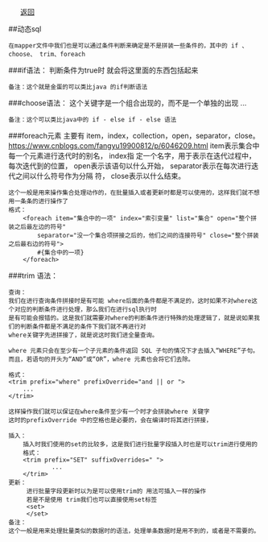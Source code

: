 <ul><a href="#" onclick="refreshContent('mybatis')">返回</a></ul>


##动态sql
    
    在mapper文件中我们也是可以通过条件判断来确定是不是拼装一些条件的，其中的 if 、choose、 trim、foreach
    
###if语法：
    <if test='判断条件'>
        判断条件为true时 就会将这里面的东西包括起来
    </if>
    
    备注：这个就是金蛋的可以类比java 的if判断语法

###choose语法：
    这个关键字是一个组合出现的，而不是一个单独的出现
    <choose>
        <when test='判断条件'></when>
        <when test='判断条件'></when>
        ...
        <ohterwise></otherwise>
    </choose>
    
    备注：这个可以类比java中的 if - else if - else 语法

###foreach元素
    主要有 item，index，collection，open，separator，close。
	https://www.cnblogs.com/fangyu19900812/p/6046209.html
    item表示集合中每一个元素进行迭代时的别名，
    index指 定一个名字，用于表示在迭代过程中，每次迭代到的位置，
    open表示该语句以什么开始，
    separator表示在每次进行迭代之间以什么符号作为分隔 符，
    close表示以什么结束。
	
    这个一般是用来操作集合处理动作的，在批量插入或者更新时都是可以使用的，这样我们就不想用一条条的进行操作了
    格式：
        <foreach item="集合中的一项" index="索引变量" list="集合" open="整个拼装之后最左边的符号" 
            separator="没一个集合项拼接之后的，他们之间的连接符号" close="整个拼装之后最右边的符号">
            #{集合中的一项} 
        </foreach>

###trim 语法：
    
    查询：
    我们在进行查询条件拼接时是有可能 where后面的条件都是不满足的，这时如果不对where这个对应的判断条件进行处理，那么我们在进行sql执行时
    是有可能会报错的。这是我们就需要对where的判断条件进行特殊的处理逻辑了，就是说如果我们的判断条件都是不满足的条件下我们就不再进行对
    where关键字先进拼接了，就是说这时我们进全量查询。
    
    where 元素只会在至少有一个子元素的条件返回 SQL 子句的情况下才去插入“WHERE”子句。而且，若语句的开头为“AND”或“OR”，where 元素也会将它们去除。
        
    格式：    
    <trim prefix="where" prefixOverride="and || or ">
        ...  
    </trim>
    
    这样操作我们就可以保证在where条件至少有一个时才会拼装where 关键字 
    这时的prefixOverride 中的空格也是必要的，会在编译时将其进行拼接，
    
    插入：
        插入时我们使用的set的比较多，这是我们进行批量字段插入时也是可以trim进行使用的
        格式：
        <trim prefix="SET" suffixOverrides=" ">
                ...  
        </trim>        
    更新：
         进行批量字段更新时以为是可以使用trim的 用法可插入一样的操作
         若是不是使用 trim我们也可以直接使用set标签
         <set>
         </set>   
    备注：
    这个一般是用来处理批量类似的数据时的语法，处理单条数据时是用不到的，或者是不需要的。
    